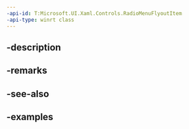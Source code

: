 ```yaml
---
-api-id: T:Microsoft.UI.Xaml.Controls.RadioMenuFlyoutItem
-api-type: winrt class
---
```


## -description

## -remarks

## -see-also

## -examples

